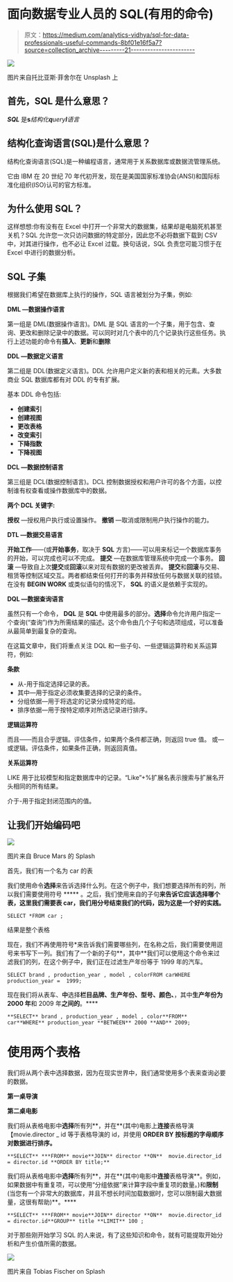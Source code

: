 # 面向数据专业人员的 SQL(有用的命令)

> 原文：<https://medium.com/analytics-vidhya/sql-for-data-professionals-useful-commands-8bf01e16f5a7?source=collection_archive---------21----------------------->

![](img/9ee10d34aec537faf5a52cc8a4455ca5.png)

图片来自托比亚斯·菲舍尔在 Unsplash 上

## 首先，SQL 是什么意思？

***SQL*** 是**s***结构化****q****uery****l****语言*

## 结构化查询语言(SQL)是什么意思？

结构化查询语言(SQL)是一种编程语言，通常用于关系数据库或数据流管理系统。

它由 IBM 在 20 世纪 70 年代初开发，现在是美国国家标准协会(ANSI)和国际标准化组织(ISO)认可的官方标准。

## 为什么使用 SQL？

这样想想:你有没有在 Excel 中打开一个非常大的数据集，结果却是电脑死机甚至关机？SQL 允许您一次只访问数据的特定部分，因此您不必将数据下载到 CSV 中，对其进行操作，也不必让 Excel 过载。换句话说，SQL 负责您可能习惯于在 Excel 中进行的数据分析。

## SQL 子集

根据我们希望在数据库上执行的操作，SQL 语言被划分为子集，例如:

**DML —数据操作语言**

第一组是 DML(数据操作语言)。DML 是 SQL 语言的一个子集，用于包含、查询、更改和删除记录中的数据。可以同时对几个表中的几个记录执行这些任务。执行上述功能的命令有**插入**、**更新**和**删除**

**DDL —数据定义语言**

第二组是 DDL(数据定义语言)。DDL 允许用户定义新的表和相关的元素。大多数商业 SQL 数据库都有对 DDL 的专有扩展。

基本 DDL 命令包括:

*   **创建索引**
*   **创建视图**
*   **更改表格**
*   **改变索引**
*   **下降指数**
*   **下降视图**

**DCL —数据控制语言**

第三组是 DCL(数据控制语言)。DCL 控制数据授权和用户许可的各个方面，以控制谁有权查看或操作数据库中的数据。

**两个 DCL 关键字:**

**授权** —授权用户执行或设置操作。
**撤销** —取消或限制用户执行操作的能力。

**DTL —数据交易语言**

**开始工作**——(或**开始事务**，取决于 **SQL** 方言)——可以用来标记一个数据库事务的开始，可以完成也可以不完成。
**提交** —在数据库管理系统中完成一个事务。
**回滚** —导致自上次**提交**或**回滚**以来对现有数据的更改被丢弃。
**提交**和**回滚**与交易、租赁等控制区域交互。两者都结束任何打开的事务并释放任何与数据关联的挂锁。在没有 **BEGIN WORK** 或类似语句的情况下， **SQL** 的语义是依赖于实现的。

**DQL —数据查询语言**

虽然只有一个命令， **DQL** 是 **SQL** 中使用最多的部分。**选择**命令允许用户指定一个查询(“查询”)作为所需结果的描述。这个命令由几个子句和选项组成，可以准备从最简单到最复杂的查询。

在这篇文章中，我们将重点关注 DQL 和一些子句、一些逻辑运算符和关系运算符，例如:

**条款**

*   从-用于指定选择记录的表。
*   其中—用于指定必须收集要选择的记录的条件。
*   分组依据—用于将选定的记录分成特定的组。
*   排序依据—用于按特定顺序对所选记录进行排序。

**逻辑运算符**

而且——而且合乎逻辑。评估条件，如果两个条件都正确，则返回 true 值。
或—或逻辑。评估条件，如果条件正确，则返回真值。

**关系运算符**

LIKE 用于比较模型和指定数据库中的记录。“Like”+%扩展名表示搜索与扩展名开头相同的所有结果。

介于-用于指定封闭范围内的值。

## 让我们开始编码吧

![](img/3e1101dde1e5405096a9bf30c1bbdbea.png)

图片来自 Bruce Mars 的 Splash

首先，我们有一个名为 car 的表

我们使用命令**选择**来告诉选择什么列。在这个例子中，我们想要选择所有的列，所以我们需要使用符号 ***** 。之后，我们使用来自的子句**来告诉它应该选择哪个表，这里我们需要表 car，我们用分号结束我们的代码，因为这是一个好的实践。**

```
SELECT *FROM car ;
```

结果是整个表格

现在，我们不再使用符号*来告诉我们需要哪些列，在名称之后，我们需要使用逗号来书写下一列。我们有了一个新的子句**，其中**我们可以使用这个命令来过滤我们的列，在这个例子中，我们正在过滤生产年份等于 1999 年的汽车。

```
SELECT brand , production_year , model , colorFROM carWHERE production_year =  1999;
```

现在我们将从表车、**中**选择**栏目品牌、生产年份、型号、颜色、**，其中**生产年份为 2000 年**和 2009 年**之间的**。****

```
**SELECT** brand , production_year , model , color**FROM** car**WHERE** production_year **BETWEEN** 2000 **AND** 2009;
```

# 使用两个表格

我们将从两个表中选择数据，因为在现实世界中，我们通常使用多个表来查询必要的数据。

**第一桌导演**

**第二桌电影**

我们将从表格电影中**选择**所有列**，并在**(其中)电影上**连接**表格导演【movie.director _ id 等于表格导演的 id，并使用 **ORDER BY 按标题的字母顺序对数据进行排序。**

```
**SELECT** ***FROM** movie**JOIN** director **ON**  movie.director_id = director.id **ORDER BY title;**
```

我们将从表格电影中**选择**所有列**，并在**(其中)电影中**连接**表格导演**。例如，如果数据中有重复项，可以使用“分组依据”来计算字段中重复项的数量。)和**限制**(当您有一个非常大的数据库，并且不想长时间加载数据时，您可以限制最大数据量，这很有帮助)**。****

```
**SELECT** ***FROM** movie**JOIN** director **ON**  movie.director_id = director.id**GROUP** title **LIMIT** 100 ;
```

对于那些刚开始学习 SQL 的人来说，有了这些知识和命令，就有可能提取开始分析和产生价值所需的数据。

![](img/b56b41b4850101dee1c7b84d706d0117.png)

图片来自 Tobias Fischer on Splash